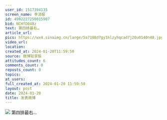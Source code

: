 ```yaml
---
user_id: 1517394135
screen_name: 李消极
id: 4992227250015907
bid: NCHfD048z
text: 第四排最右… 
article_url: 
pics: https://wx4.sinaimg.cn/large/5a7198d7gy1hlzyhqcad7j20u0140n48.jpg
video_url: 
location: 
created_at: 2024-01-20T11:59:50
source: 微博轻享版
attitudes_count: 6
comments_count: 0
reposts_count: 0
topics: 
at_users: 
full_created_at: 2024-01-20 11:59:50
layout: post
date: 2024-01-20
title: 发表微博
---
```


![](https://image.baidu.com/search/down?url=https://wx4.sinaimg.cn/large/5a7198d7gy1hlzyhqcad7j20u0140n48.jpg)
第四排最右… 
